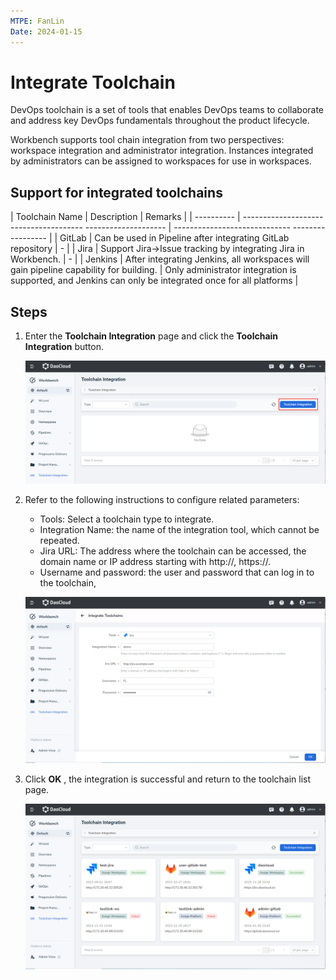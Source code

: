 ```yaml
---
MTPE: FanLin
Date: 2024-01-15
---
```


# Integrate Toolchain

DevOps toolchain is a set of tools that enables DevOps teams to collaborate and address key DevOps fundamentals throughout the product lifecycle.

Workbench supports tool chain integration from two perspectives: workspace integration and administrator integration. Instances integrated by administrators can be assigned to workspaces for use in workspaces.

## Support for integrated toolchains

| Toolchain Name | Description | Remarks |
| ---------- | -------------------------------------- -------------------- | ----------------------------- ----------------- |
| GitLab | Can be used in Pipeline after integrating GitLab repository | - |
| Jira | Support Jira->Issue tracking by integrating Jira in Workbench. | - |
| Jenkins | After integrating Jenkins, all workspaces will gain pipeline capability for building. | Only administrator integration is supported, and Jenkins can only be integrated once for all platforms |

## Steps

1. Enter the __Toolchain Integration__ page and click the __Toolchain Integration__ button.

    ![Toolchain Integration](../../images/tool01.png)

2. Refer to the following instructions to configure related parameters:

    - Tools: Select a toolchain type to integrate.
    - Integration Name: the name of the integration tool, which cannot be repeated.
    - Jira URL: The address where the toolchain can be accessed, the domain name or IP address starting with http://, https://.
    - Username and password: the user and password that can log in to the toolchain,

    ![Configure Parameters](../../images/tool02.png)

3. Click __OK__ , the integration is successful and return to the toolchain list page.

    ![Successfully Created](../../images/tool03.png)
